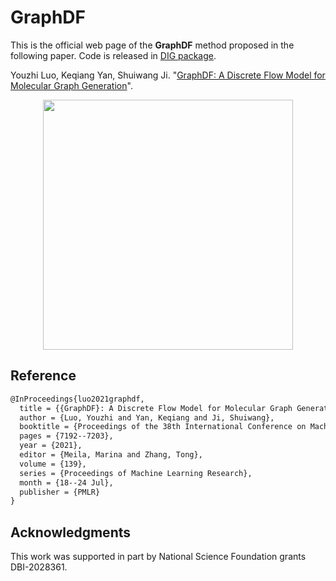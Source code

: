 # GraphDF

This is the official web page of the **GraphDF** method proposed in the following paper. Code is released in [DIG package](https://github.com/divelab/DIG/tree/dig-stable/examples/ggraph/GraphDF).

Youzhi Luo, Keqiang Yan, Shuiwang Ji. "[GraphDF: A Discrete Flow Model for Molecular Graph Generation](https://proceedings.mlr.press/v139/luo21a.html)".

<p align="center">
<img src="https://github.com/divelab/AIRS/blob/main/OpenMol/GraphDF/assets/graphdf.png" width="400" class="center" alt=""/>
    <br/>
</p>

## Reference
```latex
@InProceedings{luo2021graphdf,
  title = {{GraphDF}: A Discrete Flow Model for Molecular Graph Generation},
  author = {Luo, Youzhi and Yan, Keqiang and Ji, Shuiwang},
  booktitle = {Proceedings of the 38th International Conference on Machine Learning},
  pages = {7192--7203},
  year = {2021},
  editor = {Meila, Marina and Zhang, Tong},
  volume = {139},
  series = {Proceedings of Machine Learning Research},
  month = {18--24 Jul},
  publisher = {PMLR}
}
```

## Acknowledgments
This work was supported in part by National Science Foundation grants DBI-2028361.